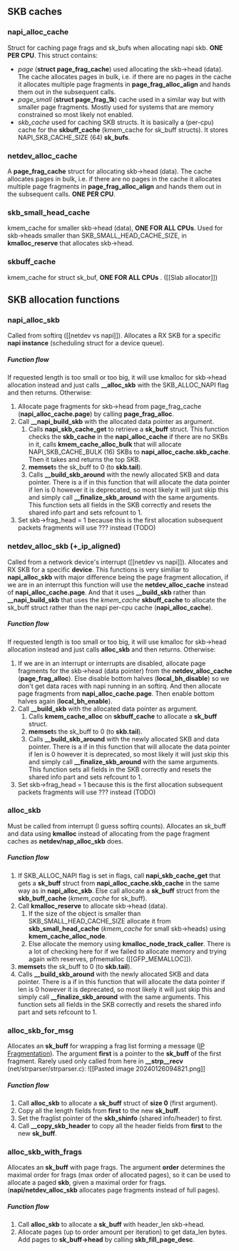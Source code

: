 ## SKB caches
### napi_alloc_cache
Struct for caching page frags and sk_bufs when allocating napi skb. **ONE PER CPU**.
This struct contains:
- _page_ (**struct page_frag_cache**) used allocating the skb->head (data). The cache allocates pages in bulk, i.e. if there are no pages in the cache it allocates multiple page fragments in **page_frag_alloc_align** and hands them out in the subsequent calls.
- _page_small_ (**struct page_frag_1k**) cache used in a similar way but with smaller page fragments. Mostly used for systems that are memory constrained so most likely not enabled.
- _skb_cache_ used for caching SKB structs. It is basically a (per-cpu) cache for the **skbuff_cache** (kmem_cache for sk_buff structs). It stores NAPI_SKB_CACHE_SIZE (64) **sk_bufs**.
### netdev_alloc_cache
A **page_frag_cache** struct for allocating skb->head (data). The cache allocates pages in bulk, i.e. if there are no pages in the cache it allocates multiple page fragments in **page_frag_alloc_align** and hands them out in the subsequent calls. **ONE PER CPU**.
### skb_small_head_cache
kmem_cache for smaller skb->head (data), **ONE FOR ALL CPUs**. Used for skb->heads smaller than SKB_SMALL_HEAD_CACHE_SIZE, in **kmalloc_reserve** that allocates skb->head.
### skbuff_cache
kmem_cache for struct sk_buf, **ONE FOR ALL CPUs** . ([[Slab allocator]])
## SKB allocation functions
### napi_alloc_skb
Called from softirq ([[netdev vs napi]]).
Allocates a RX SKB for a specific **napi instance** (scheduling struct for a device queue).
##### Function flow
If requested length is too small or too big, it will use kmalloc for skb->head allocation instead and just calls **__alloc_skb** with the SKB_ALLOC_NAPI flag and then returns.
Otherwise:
1) Allocate page fragments for skb->head from page_frag_cache (**napi_alloc_cache.page**) by calling **page_frag_alloc**.
2) Call **__napi_build_skb** with the allocated data pointer as argument.
	1) Calls **napi_skb_cache_get** to retrieve a **sk_buff** struct. This function checks the **skb_cache** in the **napi_alloc_cache** if there are no SKBs in it, calls **kmem_cache_alloc_bulk** that will allocate NAPI_SKB_CACHE_BULK (16) SKBs to **napi_alloc_cache.skb_cache**. Then it takes and returns the top SKB.
	2) **memset**s the sk_buff to 0 (to **skb.tail**).
	3) Calls **__build_skb_around** with the newly allocated SKB and data pointer. There is a if in this function that will allocate the data pointer if len is 0 however it is deprecated, so most likely it will just skip this and simply call **\_\_finalize_skb_around** with the same arguments. This function sets all fields in the SKB correctly and resets the shared info part and sets refcount to 1.
3) Set skb->frag_head = 1 because this is the first allocation subsequent packets fragments will use ??? instead (TODO)
### netdev_alloc_skb (+\_ip_aligned)
Called from a network device's interrupt ([[netdev vs napi]]).
Allocates and RX SKB for a specific **device**. This functions is very similiar to **napi_alloc_skb** with major difference being the page fragment allocation, if we are in an interrupt this function will use the **netdev_alloc_cache** instead of **napi_alloc_cache.page**. And that it uses **\_\_build_skb**  rather than **\_\_napi_build_skb** that uses the *kmem_cache* **skbuff_cache** to allocate the sk_buff struct rather than the napi per-cpu cache (**napi_alloc_cache**).
##### Function flow
If requested length is too small or too big, it will use kmalloc for skb->head allocation instead and just calls **alloc_skb** and then returns.
Otherwise:
1) If we are in an interrupt or interrupts are disabled, allocate page fragments for the skb->head (data pointer) from the **netdev_alloc_cache** (**page_frag_alloc**).
	Else disable bottom halves (**local_bh_disable**) so we don't get data races with napi running in an softirq. And then allocate page fragments from **napi_alloc_cache.page**. Then enable bottom halves again (**local_bh_enable**).
1) Call **__build_skb** with the allocated data pointer as argument.
	1) Calls **kmem_cache_alloc** on **skbuff_cache** to allocate a **sk_buff** struct.
	2) **memset**s the sk_buff to 0 (to **skb.tail**).
	3) Calls **__build_skb_around** with the newly allocated SKB and data pointer. There is a if in this function that will allocate the data pointer if len is 0 however it is deprecated, so most likely it will just skip this and simply call **\_\_finalize_skb_around** with the same arguments. This function sets all fields in the SKB correctly and resets the shared info part and sets refcount to 1.
2) Set skb->frag_head = 1 because this is the first allocation subsequent packets fragments will use ??? instead (TODO)
### alloc_skb
Must be called from interrupt (I guess softirq counts). Allocates an sk_buff and data using **kmalloc** instead of allocating from the page fragment caches as **netdev/nap_alloc_skb** does.
##### Function flow
1) If SKB_ALLOC_NAPI flag is set in flags, call **napi_skb_cache_get** that gets a **sk_buff** struct from **napi_alloc_cache.skb_cache** in the same way as in **napi_alloc_skb**.         Else call allocate a **sk_buff** struct from the **skb_buff_cache** (_kmem_cache_ for sk_buff).
2) Call **kmalloc_reserve** to allocate skb->head (data).
	1) If the size of the object is smaller than SKB_SMALL_HEAD_CACHE_SIZE allocate it from **skb_small_head_cache** (_kmem_cache_ for small skb->heads) using **kmem_cache_alloc_node**.
	2) Else allocate the memory using **kmalloc_node_track_caller**. There is a lot of checking here for if we failed to allocate memory and trying again with reserves, pfmemalloc ([[GFP_MEMALLOC]]).
3) **memset**s the sk_buff to 0 (to **skb.tail**).
4) Calls **__build_skb_around** with the newly allocated SKB and data pointer. There is a if in this function that will allocate the data pointer if len is 0 however it is deprecated, so most likely it will just skip this and simply call **\_\_finalize_skb_around** with the same arguments. This function sets all fields in the SKB correctly and resets the shared info part and sets refcount to 1.
### alloc_skb_for_msg
Allocates an **sk_buff** for wrapping a frag list forming a message ([IP Fragmentation](https://en.wikipedia.org/wiki/IP_fragmentation)). The argument **first** is a pointer to the **sk_buff** of the first fragment.
Rarely used only called from here in **\_\_strp__recv** (net/strparser/strparser.c):
![[Pasted image 20240126094821.png]]
##### Function flow
1) Call **alloc_skb** to allocate a **sk_buff** struct of **size 0** (first argument).
2) Copy all the length fields from **first** to the new **sk_buff**.
3) Set the fraglist pointer of the **skb_shinfo** (shared info/header) to first.
4) Call **\_\_copy_skb_header** to copy all the header fields from **first** to the new **sk_buff**.
### alloc_skb_with_frags
Allocates an **sk_buff** with page frags. The argument **order** determines the maximal order for frags (max order of allocated pages), so it can be used to allocate a paged **skb**, given a maximal order for frags. (**napi/netdev_alloc_skb** allocates page fragments instead of full pages).
##### Function flow
1) Call **alloc_skb** to allocate a **sk_buff** with header_len skb->head.
2) Allocate pages (up to order amount per iteration) to get data_len bytes. Add pages to **sk_buff->head** by calling **skb_fill_page_desc**.